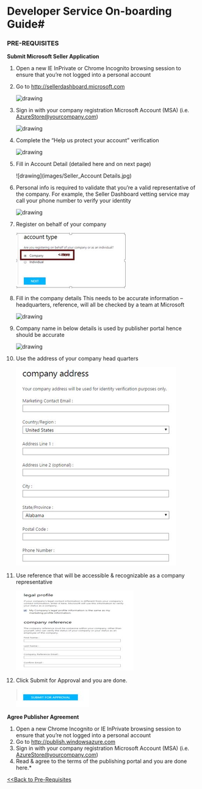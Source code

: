 # **Developer Service On-boarding Guide**#

###  PRE-REQUISITES

**Submit Microsoft Seller Application**

1. Open a new  IE InPrivate or Chrome Incognito browsing session to ensure that you’re not logged into a personal account

2. Go to http://sellerdashboard.microsoft.com
	
    ![drawing](images/Seller_Incognito.jpg)
3. Sign in with your company registration Microsoft Account (MSA) (i.e. AzureStore@yourcompany.com)


    ![drawing](images/Seller_Login.jpg)
4. Complete the “Help us protect your account” verification
	
    ![drawing](images/Seller_Verify.jpg)
5. Fill in Account Detail (detailed here and on next page)
	
    ![drawing](images/Seller_Account Details.jpg)
6. Personal info is required to validate that you’re a valid representative of the company. For example, the Seller Dashboard vetting service may call your phone number to verify your identity
	
    ![drawing](images/Seller_Personal.jpg)
7. Register on behalf of your company
	
    ![drawing](images/Seller_AccountType.JPG)
8. Fill in the company details 
This needs to be accurate information – headquarters, reference, will all be checked by a team at Microsoft
	
    ![drawing](images/Seller_CompDet1.jpg)
9. Company name in below details is used by publisher portal hence should be accurate
	
    ![drawing](images/Seller_CompDet2.jpg)
10. Use the address of your company head quarters
	
    ![drawing](images/Seller_CompanyAddress.JPG)
11. Use reference that will be accessible & recognizable as a company representative
	
    ![drawing](images/Seller_Cmpref.JPG)
12. Click Submit for Approval and you are done.
	
    ![drawing](images/Seller_Approval.JPG)

**Agree Publisher Agreement**

1.	Open a new Chrome Incognito or IE InPrivate browsing session to ensure that you’re not logged into a personal account
2.	Go to http://publish.windowsazure.com 
3.	 Sign in with your company registration Microsoft Account (MSA) (i.e. AzureStore@yourcompany.com)
4.	Read & agree to the terms of the publishing portal and you are done here.*


[<<Back to Pre-Requisites](1.0.Pre-Requisites.md)